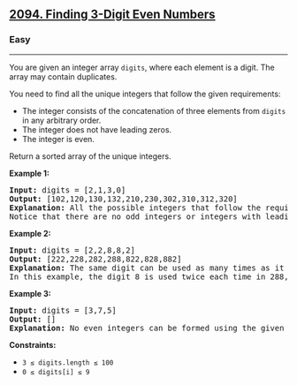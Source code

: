 ### <h2><a href="https://leetcode.com/problems/finding-3-digit-even-numbers/">2094. Finding 3-Digit Even Numbers</a></h2>  
<h3>Easy</h3>  
<hr>  
<div>  
<p>You are given an integer array <code>digits</code>, where each element is a digit. The array may contain duplicates.</p>  

<p>You need to find all the unique integers that follow the given requirements:</p>  
<ul>  
  <li>The integer consists of the concatenation of three elements from <code>digits</code> in any arbitrary order.</li>  
  <li>The integer does not have leading zeros.</li>  
  <li>The integer is even.</li>  
</ul>  

<p>Return a sorted array of the unique integers.</p>  

<p><strong>Example 1:</strong></p>  
<pre>
<strong>Input:</strong> digits = [2,1,3,0]
<strong>Output:</strong> [102,120,130,132,210,230,302,310,312,320]
<strong>Explanation:</strong> All the possible integers that follow the requirements are in the output array. 
Notice that there are no odd integers or integers with leading zeros.
</pre>  

<p><strong>Example 2:</strong></p>  
<pre>
<strong>Input:</strong> digits = [2,2,8,8,2]
<strong>Output:</strong> [222,228,282,288,822,828,882]
<strong>Explanation:</strong> The same digit can be used as many times as it appears in digits. 
In this example, the digit 8 is used twice each time in 288, 828, and 882.
</pre>  

<p><strong>Example 3:</strong></p>  
<pre>
<strong>Input:</strong> digits = [3,7,5]
<strong>Output:</strong> []
<strong>Explanation:</strong> No even integers can be formed using the given digits.
</pre>  

<p><strong>Constraints:</strong></p>  
<ul>  
  <li><code>3 &le; digits.length &le; 100</code></li>  
  <li><code>0 &le; digits[i] &le; 9</code></li>  
</ul>  
</div>
